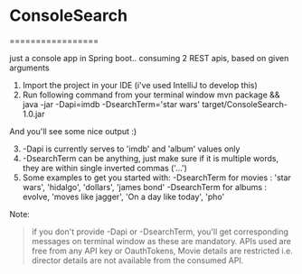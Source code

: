 # ConsoleSearch
=================

just a console app in Spring boot.. consuming 2 REST apis,  based on given arguments

1. Import the project in your IDE (i've used IntelliJ to develop this)
2. Run following command from your terminal window
      mvn package && java -jar -Dapi=imdb -DsearchTerm='star wars' target/ConsoleSearch-1.0.jar
      
And you'll see some nice output :)

3. -Dapi is currently serves to 'imdb' and 'album' values only
4. -DsearchTerm can be anything, just make sure if it is multiple words, they are within single inverted commas ('...')
5. Some examples to get you started with:
    -DsearchTerm for movies : 'star wars', 'hidalgo', 'dollars', 'james bond' 
    -DsearchTerm for albums : evolve, 'moves like jagger', 'On a day like today', 'pho'



Note: 
>if you don't provide -Dapi or -DsearchTerm, you'll get corresponding messages on terminal window as these are mandatory.
>APIs used are free from any API key or OauthTokens, 
>Movie details are restricted i.e. director details are not available from the consumed API.


